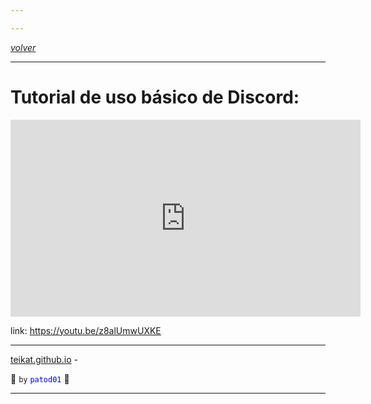 ```yaml
---

---
```


<link rel="icon" href="/etc/icon.png">

[*volver*][teikat]

---

# Tutorial de uso básico de Discord:

<iframe width="560" height="315" src="https://www.youtube.com/embed/z8alUmwUXKE" frameborder="0" allow="accelerometer; autoplay; encrypted-media; gyroscope; picture-in-picture" allowfullscreen></iframe>

link: <https://youtu.be/z8alUmwUXKE>

---

[teikat.github.io][teikat] -

:ghost: `by` <span style="color: blue;">`patod01`</span> :ghost:

[teikat]: https://teikat.github.io

---
